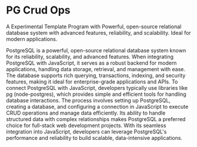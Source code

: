 # PG Crud Ops
A Experimental Template Program with Powerful, open-source relational database system with advanced features, reliability, and scalability. Ideal for modern applications.

PostgreSQL is a powerful, open-source relational database system known for its reliability, scalability, and advanced features. When integrating PostgreSQL with JavaScript, it serves as a robust backend for modern applications, handling data storage, retrieval, and management with ease. The database supports rich querying, transactions, indexing, and security features, making it ideal for enterprise-grade applications and APIs. To connect PostgreSQL with JavaScript, developers typically use libraries like pg (node-postgres), which provides simple and efficient tools for handling database interactions. The process involves setting up PostgreSQL, creating a database, and configuring a connection in JavaScript to execute CRUD operations and manage data efficiently. Its ability to handle structured data with complex relationships makes PostgreSQL a preferred choice for full-stack web development projects. With its seamless integration into JavaScript, developers can leverage PostgreSQL's performance and reliability to build scalable, data-intensive applications.
